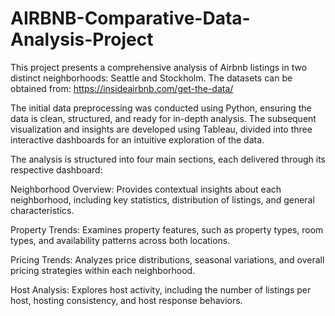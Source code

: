 # AIRBNB-Comparative-Data-Analysis-Project
This project presents a comprehensive analysis of Airbnb listings in two distinct neighborhoods: Seattle and Stockholm. 
The datasets can be obtained from:
https://insideairbnb.com/get-the-data/

The initial data preprocessing was conducted using Python, ensuring the data is clean, structured, and ready for in-depth analysis. The subsequent visualization and insights are developed using Tableau, divided into three interactive dashboards for an intuitive exploration of the data.

The analysis is structured into four main sections, each delivered through its respective dashboard:

Neighborhood Overview: Provides contextual insights about each neighborhood, including key statistics, distribution of listings, and general characteristics.

Property Trends: Examines property features, such as property types, room types, and availability patterns across both locations.

Pricing Trends: Analyzes price distributions, seasonal variations, and overall pricing strategies within each neighborhood.

Host Analysis: Explores host activity, including the number of listings per host, hosting consistency, and host response behaviors.
